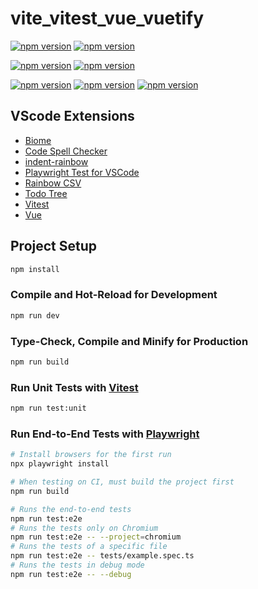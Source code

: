 # vite_vitest_vue_vuetify

[![npm version](https://img.shields.io/badge/node-23.11.0-green)](https://nodejs.jp/)
[![npm version](https://img.shields.io/badge/npm-11.2.0-green)](https://www.npmjs.com/)

[![npm version](https://img.shields.io/badge/vite-6.3.1-green)](https://www.npmjs.com/package/vite)
[![npm version](https://img.shields.io/badge/vitest-3.1.1-green)](https://www.npmjs.com/package/vitest)

[![npm version](https://img.shields.io/badge/typescript-5.8.2-green)](https://www.npmjs.com/package/typescript)
[![npm version](https://img.shields.io/badge/vue-3.5.13-green)](https://www.npmjs.com/package/vue)
[![npm version](https://img.shields.io/badge/vuetify-3.8.2-green)](https://www.npmjs.com/package/vuetify)

## VScode Extensions

- [Biome](https://marketplace.visualstudio.com/items?itemName=biomejs.biome)
- [Code Spell Checker](https://marketplace.visualstudio.com/items?itemName=streetsidesoftware.code-spell-checker)
- [indent-rainbow](https://marketplace.visualstudio.com/items?itemName=oderwat.indent-rainbow)
- [Playwright Test for VSCode](https://marketplace.visualstudio.com/items?itemName=ms-playwright.playwright)
- [Rainbow CSV](https://marketplace.visualstudio.com/items?itemName=mechatroner.rainbow-csv)
- [Todo Tree](https://marketplace.visualstudio.com/items?itemName=Gruntfuggly.todo-tree)
- [Vitest](https://marketplace.visualstudio.com/items?itemName=vitest.explorer)
- [Vue](https://marketplace.visualstudio.com/items?itemName=Vue.volar)

## Project Setup

```sh
npm install
```

### Compile and Hot-Reload for Development

```sh
npm run dev
```

### Type-Check, Compile and Minify for Production

```sh
npm run build
```

### Run Unit Tests with [Vitest](https://vitest.dev/)

```sh
npm run test:unit
```

### Run End-to-End Tests with [Playwright](https://playwright.dev)

```sh
# Install browsers for the first run
npx playwright install

# When testing on CI, must build the project first
npm run build

# Runs the end-to-end tests
npm run test:e2e
# Runs the tests only on Chromium
npm run test:e2e -- --project=chromium
# Runs the tests of a specific file
npm run test:e2e -- tests/example.spec.ts
# Runs the tests in debug mode
npm run test:e2e -- --debug
```
